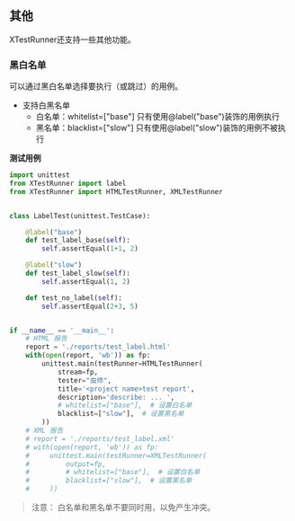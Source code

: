 ## 其他

XTestRunner还支持一些其他功能。

### 黑白名单

可以通过黑白名单选择要执行（或跳过）的用例。

* 支持白黑名单
  * 白名单：whitelist=["base"]  只有使用@label("base")装饰的用例执行
  * 黑名单：blacklist=["slow"]  只有使用@label("slow")装饰的用例不被执行

__测试用例__

```python
import unittest
from XTestRunner import label
from XTestRunner import HTMLTestRunner, XMLTestRunner


class LabelTest(unittest.TestCase):

    @label("base")
    def test_label_base(self):
        self.assertEqual(1+1, 2)

    @label("slow")
    def test_label_slow(self):
        self.assertEqual(1, 2)

    def test_no_label(self):
        self.assertEqual(2+3, 5)


if __name__ == '__main__':
    # HTML 报告
    report = './reports/test_label.html'
    with(open(report, 'wb')) as fp:
        unittest.main(testRunner=HTMLTestRunner(
            stream=fp,
            tester="虫师",
            title='<project name>test report',
            description='describe: ... ',
            # whitelist=["base"],  # 设置白名单
            blacklist=["slow"],  # 设置黑名单
        ))
    # XML 报告
    # report = './reports/test_label.xml'
    # with(open(report, 'wb')) as fp:
    #     unittest.main(testRunner=XMLTestRunner(
    #         output=fp,
    #         # whitelist=["base"],  # 设置白名单
    #         blacklist=["slow"],  # 设置黑名单
    #     ))

```

> 注意： 白名单和黑名单不要同时用，以免产生冲突。
